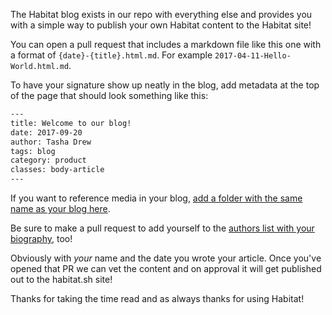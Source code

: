 The Habitat blog exists in our repo with everything else and provides you with a simple way to publish your own Habitat content to the Habitat site! 

You can open a pull request that includes a markdown file like this one with a format of `{date}-{title}.html.md`. For  example `2017-04-11-Hello-World.html.md`. 

To have your signature show up neatly in the blog, add metadata at the top of the page that should look something like this:

~~~sh
---
title: Welcome to our blog!
date: 2017-09-20
author: Tasha Drew
tags: blog
category: product
classes: body-article
---
~~~

If you want to reference media in your blog, [add a folder with the same name as your blog here](https://github.com/habitat-sh/habitat/tree/master/www/source/blog/media). 

Be sure to make a pull request to add yourself to the [authors list with your biography](https://github.com/habitat-sh/habitat/blob/0ff9083f999014bca06edddb781bacd95e0c5410/www/data/author_bios.yml), too! 

Obviously with _your_ name and the date you wrote your article. Once you've opened that PR we can vet the content and on approval it will get published out to the habitat.sh site! 

Thanks for taking the time read and as always thanks for using Habitat!
